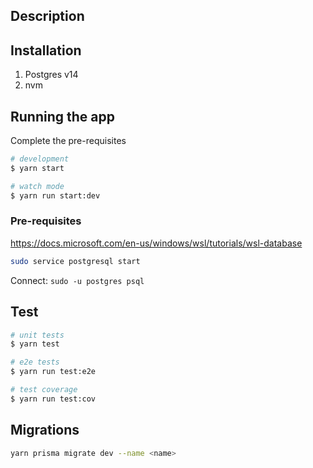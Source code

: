 ## Description


## Installation

1. Postgres v14
2. nvm

## Running the app

Complete the pre-requisites
```bash
# development
$ yarn start

# watch mode
$ yarn run start:dev
```

### Pre-requisites
https://docs.microsoft.com/en-us/windows/wsl/tutorials/wsl-database
```bash
sudo service postgresql start
```
Connect: `sudo -u postgres psql`

## Test

```bash
# unit tests
$ yarn test

# e2e tests
$ yarn run test:e2e

# test coverage
$ yarn run test:cov
```
## Migrations
```bash
yarn prisma migrate dev --name <name>
```

